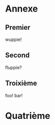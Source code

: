 # Annexe

<!--
Platz für *wichtige* Materialien, die zu umfangreich für den eigentlichen Textteil sind.

Der Anhang gehört *nicht* zum Textteil (wird nicht zum Seitenumfang hinzugerechnet).
Der Umfang des Anhangs sollte möglichst klein sein!
-->

## Premier

wuppie!

## Second

fluppie?

## Troixième

foo! bar!

# Quatrième
